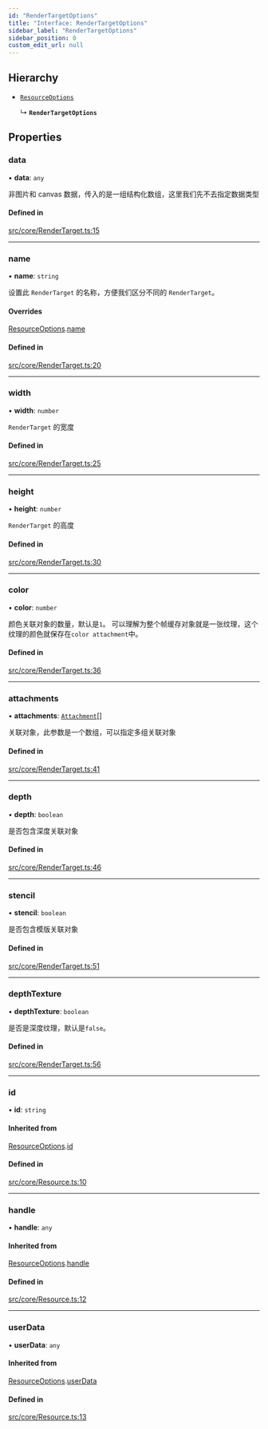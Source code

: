 ```yaml
---
id: "RenderTargetOptions"
title: "Interface: RenderTargetOptions"
sidebar_label: "RenderTargetOptions"
sidebar_position: 0
custom_edit_url: null
---
```


## Hierarchy

- [`ResourceOptions`](ResourceOptions.md)

  ↳ **`RenderTargetOptions`**

## Properties

### data

• **data**: `any`

非图片和 canvas 数据，传入的是一组结构化数组，这里我们先不去指定数据类型

#### Defined in

[src/core/RenderTarget.ts:15](https://github.com/sakitam-gis/vis-engine/blob/master/src/core/RenderTarget.ts#L15)

___

### name

• **name**: `string`

设置此 `RenderTarget` 的名称，方便我们区分不同的 `RenderTarget`。

#### Overrides

[ResourceOptions](ResourceOptions.md).[name](ResourceOptions.md#name)

#### Defined in

[src/core/RenderTarget.ts:20](https://github.com/sakitam-gis/vis-engine/blob/master/src/core/RenderTarget.ts#L20)

___

### width

• **width**: `number`

`RenderTarget` 的宽度

#### Defined in

[src/core/RenderTarget.ts:25](https://github.com/sakitam-gis/vis-engine/blob/master/src/core/RenderTarget.ts#L25)

___

### height

• **height**: `number`

`RenderTarget` 的高度

#### Defined in

[src/core/RenderTarget.ts:30](https://github.com/sakitam-gis/vis-engine/blob/master/src/core/RenderTarget.ts#L30)

___

### color

• **color**: `number`

颜色关联对象的数量，默认是`1`。
可以理解为整个帧缓存对象就是一张纹理，这个纹理的颜色就保存在`color attachment`中。

#### Defined in

[src/core/RenderTarget.ts:36](https://github.com/sakitam-gis/vis-engine/blob/master/src/core/RenderTarget.ts#L36)

___

### attachments

• **attachments**: [`Attachment`](../types/Attachment.md)[]

关联对象，此参数是一个数组，可以指定多组关联对象

#### Defined in

[src/core/RenderTarget.ts:41](https://github.com/sakitam-gis/vis-engine/blob/master/src/core/RenderTarget.ts#L41)

___

### depth

• **depth**: `boolean`

是否包含深度关联对象

#### Defined in

[src/core/RenderTarget.ts:46](https://github.com/sakitam-gis/vis-engine/blob/master/src/core/RenderTarget.ts#L46)

___

### stencil

• **stencil**: `boolean`

是否包含模版关联对象

#### Defined in

[src/core/RenderTarget.ts:51](https://github.com/sakitam-gis/vis-engine/blob/master/src/core/RenderTarget.ts#L51)

___

### depthTexture

• **depthTexture**: `boolean`

是否是深度纹理，默认是`false`。

#### Defined in

[src/core/RenderTarget.ts:56](https://github.com/sakitam-gis/vis-engine/blob/master/src/core/RenderTarget.ts#L56)

___

### id

• **id**: `string`

#### Inherited from

[ResourceOptions](ResourceOptions.md).[id](ResourceOptions.md#id)

#### Defined in

[src/core/Resource.ts:10](https://github.com/sakitam-gis/vis-engine/blob/master/src/core/Resource.ts#L10)

___

### handle

• **handle**: `any`

#### Inherited from

[ResourceOptions](ResourceOptions.md).[handle](ResourceOptions.md#handle)

#### Defined in

[src/core/Resource.ts:12](https://github.com/sakitam-gis/vis-engine/blob/master/src/core/Resource.ts#L12)

___

### userData

• **userData**: `any`

#### Inherited from

[ResourceOptions](ResourceOptions.md).[userData](ResourceOptions.md#userdata)

#### Defined in

[src/core/Resource.ts:13](https://github.com/sakitam-gis/vis-engine/blob/master/src/core/Resource.ts#L13)
